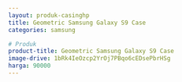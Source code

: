 ```yaml
---
layout: produk-casinghp
title: Geometric Samsung Galaxy S9 Case
categories: samsung

# Produk
product-title: Geometric Samsung Galaxy S9 Case
image-drive: 1bRk4IeOzcp2YrOj7PBqo6cEDsePbrHSg
harga: 90000
---
```

